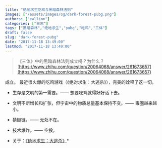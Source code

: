 ```yaml
---
title: "绝地求生吃鸡与黑暗森林法则"
images: ["/assets/images/og/dark-forest-pubg.png"]
authors: ["eallion"]
categories: ["日志"]
tags: ["黑暗森林","绝地求生","pubg","吃鸡","三体"]
draft: false
slug: "dark-forest-pubg"
date: "2017-11-18 13:49:00"
lastmod: "2017-11-18 13:49:00"
---
```


>《三体》中的黑暗森林法则成立吗？为什么？
> [https://www.zhihu.com/question/20064068/answer/261673657](https://www.zhihu.com/question/20064068/answer/261673657)

成立。
最近很火爆的吃鸡游戏（《绝对求生：大逃杀》），完美的诠释了这一切。

- 生存是文明的第一需要。—— 想要吃鸡就得好好活下去。
- 文明不断增长和扩张，但宇宙中的物质总量基本保持不变。—— 毒圈越来越小。
- 猜疑链。—— 无处不在。
- 技术爆炸。—— 空投。

- 关于：[《绝地求生：大逃杀》](https://baike.baidu.com/view/5611138.htm)*
